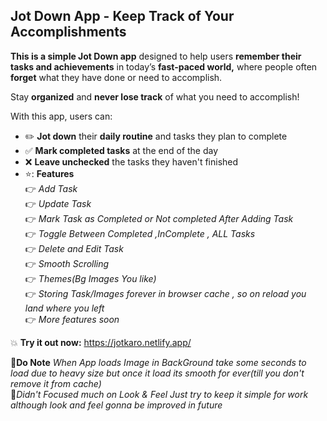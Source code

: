 ## **Jot Down App** - Keep Track of Your Accomplishments  

**This is a simple Jot Down app** designed to help users **remember their tasks and achievements** in today’s **fast-paced world,** where people often **forget** what they have done or need to accomplish.  

Stay **organized** and **never lose track** of what you need to accomplish!

With this app, users can:  
- ✏️ **Jot down** their **daily routine** and tasks they plan to complete  
- ✅ **Mark completed tasks** at the end of the day  
- ❌ **Leave unchecked** the tasks they haven't finished
- ⭐: **Features** <br>
👉  *Add Task* <br>
👉  *Update Task* <br>
👉  *Mark Task as Completed or Not completed After Adding Task* <br>
👉  *Toggle Between Completed ,InComplete , ALL Tasks* <br>
👉  *Delete and Edit Task* <br>
👉  *Smooth Scrolling* <br>
👉  *Themes(Bg Images You like)* <br>
👉  *Storing Task/Images forever in browser cache , so on reload you land where you left* <br>
👉   *More features soon* <br>


💥 **Try it out now:** https://jotkaro.netlify.app/ <br>

🔅**Do Note** *When App loads Image in BackGround take some seconds to load due to heavy size but once it load its smooth for ever(till you don't remove it from cache)* <br>
🔅*Didn't Focused much on Look & Feel Just try to keep it simple for work although look and feel gonna be improved in future* <br>
